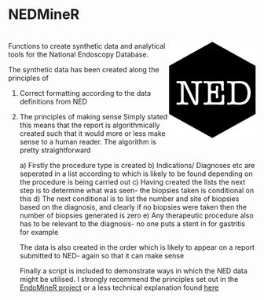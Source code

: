 # NEDMineR


# <img src="img/NEDLogo.png" align="right" />

Functions to create synthetic data and analytical tools for the National Endoscopy Database.

The synthetic data has been created along the principles of 

1. Correct formatting according to the data definitions from NED
2. The principles of making sense
  Simply stated this means that the report is algorithmically created such that it would more or less make sense to a human reader. The algorithm is pretty straightforward
  
      a) Firstly the procedure type is created
      b) Indications/ Diagnoses etc are seperated in a list according to which is likely to be found depending on the procedure is being carried out
      c) Having created the lists the next step is to determine what was seen- the biopsies taken is conditional on this
      d) The next conditional is to list the number and site of biopsies based on the diagnosis, and clearly if no biopsies were taken then  the number of biopsies generated is zero
      e) Any therapeutic procedure also has to be relevant to the diagnosis- no one puts a stent in for gastritis for example 
      
      The data is also created in the order which is likely to appear on a report submitted to NED- again so that it can make sense
      
      Finally a script is included to demonstrate ways in which the NED data might be utilised. I strongly recommend the principles set out in the [EndoMineR project](https://ropensci.github.io/EndoMineR/) or a less technical explanation found [here](https://sebastiz.github.io/gastrodatascience/CornerstonesIntro.html)
